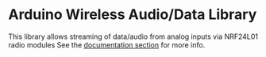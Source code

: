 # Arduino Wireless Audio/Data Library 
  
This library allows streaming of data/audio from analog inputs via NRF24L01 radio modules
See the [documentation section](http://tmrh20.github.io/) for more info.
  
  